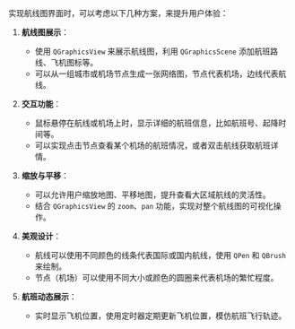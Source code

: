 实现航线图界面时，可以考虑以下几种方案，来提升用户体验：

1. **航线图展示**：
   - 使用 `QGraphicsView` 来展示航线图，利用 `QGraphicsScene` 添加航班路线、飞机图标等。
   - 可以从一组城市或机场节点生成一张网络图，节点代表机场，边线代表航线。

2. **交互功能**：
   - 鼠标悬停在航线或机场上时，显示详细的航班信息，比如航班号、起降时间等。
   - 可以实现点击节点查看某个机场的航班情况，或者双击航线获取航班详情。

3. **缩放与平移**：
   - 可以允许用户缩放地图、平移地图，提升查看大区域航线的灵活性。
   - 结合 `QGraphicsView` 的 `zoom`、`pan` 功能，实现对整个航线图的可视化操作。

4. **美观设计**：
   - 航线可以使用不同颜色的线条代表国际或国内航线，使用 `QPen` 和 `QBrush` 来绘制。
   - 节点（机场）可以使用不同大小或颜色的圆圈来代表机场的繁忙程度。

5. **航班动态展示**：
   - 实时显示飞机位置，使用定时器定期更新飞机位置，模仿航班飞行轨迹。

